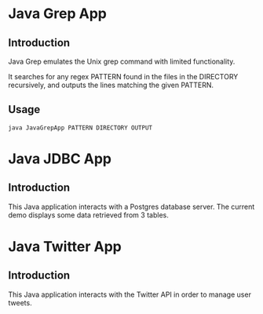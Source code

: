 # Java Grep App
## Introduction
Java Grep emulates the Unix grep command with limited functionality.

It searches for any regex PATTERN found in the files in the DIRECTORY recursively, and outputs the lines matching the given PATTERN. 
## Usage
`java JavaGrepApp PATTERN DIRECTORY OUTPUT`

# Java JDBC App
## Introduction
This Java application interacts with a Postgres database server. The current demo displays some data retrieved from 3 tables. 

# Java Twitter App
## Introduction
This Java application interacts with the Twitter API in order to manage user tweets.

